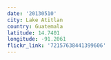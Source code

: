 ```yaml
---
date: '20130510'
city: Lake Atitlan
country: Guatemala
latitude: 14.7401
longitude: -91.2061
flickr_link: '72157638441399606'
---
```

